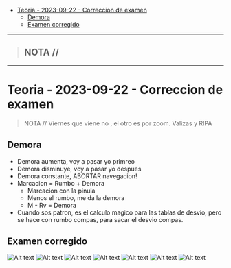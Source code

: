 - [Teoria - 2023-09-22 - Correccion de examen](#teoria---2023-09-22---correccion-de-examen)
  - [Demora](#demora)
  - [Examen corregido](#examen-corregido)


-----------------
> NOTA //  
> - 
--------------------
# Teoria - 2023-09-22 - Correccion de examen

> NOTA //
> Viernes que viene no , el otro es por zoom.
  > Valizas y RIPA


## Demora

- Demora aumenta, voy a pasar yo primreo
- Demora disminuye, voy a pasar yo despues
- Demora constante, ABORTAR navegacion!
- Marcacion = Rumbo + Demora
  - Marcacion con la pinula
  - Menos el rumbo, me da la demora
  - M - Rv = Demora
- Cuando sos patron, es el calculo magico para las tablas de desvio, pero se hace con rumbo compas, para sacar el desvio compas.

## Examen corregido

![Alt text](Examen1.png)
![Alt text](Examen2.png)
![Alt text](Examen3.png)
![Alt text](Examen4.png)
![Alt text](Examen4.lineas.1.png)
![Alt text](Examen4.lineas.2.png)
![Alt text](rumbo.marcacion.demora.png)